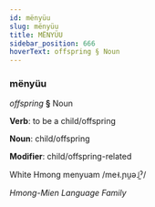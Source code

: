 ```yaml
---
id: mënyüu
slug: mënyüu
title: MËNYÜU
sidebar_position: 666
hoverText: offspring § Noun
---
```


### mënyüu

*offspring* **§** Noun

**Verb**: to be a child/offspring

**Noun**: child/offspring

**Modifier**: child/offspring-related

White Hmong menyuam /me˧.ɲu̯ə˩̰ˀ/

*Hmong-Mien Language Family*